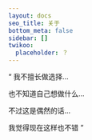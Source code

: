 ```yaml
---
layout: docs
seo_title: 关于
bottom_meta: false
sidebar: []
twikoo:
  placeholder: ？
---
```


“ 我不擅长做选择...

  也不知道自己想做什么...

  不过这是偶然的话...

  我觉得现在这样也不错 ”
